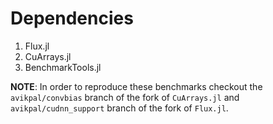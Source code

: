 # Dependencies

1. Flux.jl
2. CuArrays.jl
3. BenchmarkTools.jl

__NOTE__: In order to reproduce these benchmarks checkout the `avikpal/convbias` branch of the fork of `CuArrays.jl` and `avikpal/cudnn_support` branch of the fork of `Flux.jl`.
